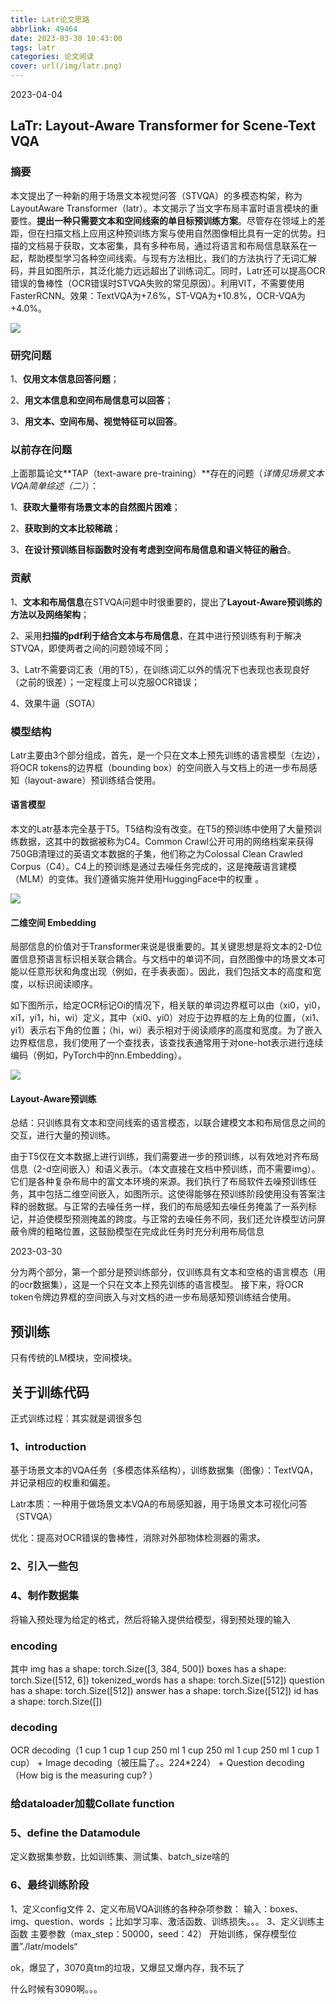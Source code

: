 ```yaml
---
title: Latr论文思路
abbrlink: 49464
date: 2023-03-30 10:43:00
tags: latr
categories: 论文阅读
cover: url(/img/latr.png)
---
```


2023-04-04

## LaTr: Layout-Aware Transformer for Scene-Text VQA

### 摘要

本文提出了一种新的用于场景文本视觉问答（STVQA）的多模态构架，称为LayoutAware Transformer（latr）。本文揭示了当文字布局丰富时语言模块的重要性。**提出一种只需要文本和空间线索的单目标预训练方案**。尽管存在领域上的差距，但在扫描文档上应用这种预训练方案与使用自然图像相比具有一定的优势。扫描的文档易于获取，文本密集，具有多种布局，通过将语言和布局信息联系在一起，帮助模型学习各种空间线索。与现有方法相比，我们的方法执行了无词汇解码，并且如图所示，其泛化能力远远超出了训练词汇。同时，Latr还可以提高OCR错误的鲁棒性（OCR错误时STVQA失败的常见原因）。利用VIT，不需要使用FasterRCNN。效果：TextVQA为+7.6%，ST-VQA为+10.8%，OCR-VQA为+4.0%。

![](/img/stvqa.png)

### 研究问题

1、**仅用文本信息回答问题**；

2、**用文本信息和空间布局信息可以回答**；

3、**用文本、空间布局、视觉特征可以回答**。

### 以前存在问题

上面那篇论文**TAP（text-aware pre-training）**存在的问题（*详情见场景文本VQA简单综述（二）*）：

1、**获取大量带有场景文本的自然图片困难**；

2、**获取到的文本比较稀疏**；

3、**在设计预训练目标函数时没有考虑到空间布局信息和语义特征的融合**。

### 贡献

1、**文本和布局信息**在STVQA问题中时很重要的，提出了**Layout-Aware预训练的方法以及网络架构**；

2、采用**扫描的pdf利于结合文本与布局信息**，在其中进行预训练有利于解决STVQA，即使两者之间的问题领域不同；

3、Latr不需要词汇表（用的T5），在训练词汇以外的情况下也表现也表现良好（之前的很差）；一定程度上可以克服OCR错误；

4、效果牛逼（SOTA）

### 模型结构

Latr主要由3个部分组成，首先，是一个只在文本上预先训练的语言模型（左边），将OCR tokens的边界框（bounding box）的空间嵌入与文档上的进一步布局感知（layout-aware）预训练结合使用。

#### 语言模型

本文的Latr基本完全基于T5。T5结构没有改变。在T5的预训练中使用了大量预训练数据，这其中的数据被称为C4。Common Crawl公开可用的网络档案来获得750GB清理过的英语文本数据的子集，他们称之为Colossal Clean Crawled  Corpus（C4）。C4上的预训练是通过去噪任务完成的，这是掩蔽语言建模（MLM）的变体。我们遵循实施并使用HuggingFace中的权重 。

![](/img/latr.png)

#### 二维空间 Embedding

局部信息的价值对于Transformer来说是很重要的。其关键思想是将文本的2-D位置信息预语言标识相关联合耦合。与文档中的单词不同，自然图像中的场景文本可能以任意形状和角度出现（例如，在手表表面）。因此，我们包括文本的高度和宽度，以标识阅读顺序。

如下图所示，给定OCR标记Oi的情况下，相关联的单词边界框可以由（xi0，yi0，xi1，yi1，hi，wi）定义，其中（xi0、yi0）对应于边界框的左上角的位置，（xi1、yi1）表示右下角的位置；（hi，wi）表示相对于阅读顺序的高度和宽度。为了嵌入边界框信息，我们使用了一个查找表，该查找表通常用于对one-hot表示进行连续编码（例如，PyTorch中的nn.Embedding）。

![](/img/latr2d.png)



#### Layout-Aware预训练

总结：只训练具有文本和空间线索的语言模态，以联合建模文本和布局信息之间的交互，进行大量的预训练。

由于T5仅在文本数据上进行训练，我们需要进一步的预训练，以有效地对齐布局信息（2-d空间嵌入）和语义表示。（本文直接在文档中预训练，而不需要img）。它们是各种复杂布局中的富文本环境的来源。我们执行了布局软件去噪预训练任务，其中包括二维空间嵌入，如图所示。这使得能够在预训练阶段使用没有答案注释的弱数据。与正常的去噪任务一样，我们的布局感知去噪任务掩盖了一系列标记，并迫使模型预测掩盖的跨度。与正常的去噪任务不同，我们还允许模型访问屏蔽令牌的粗略位置，这鼓励模型在完成此任务时充分利用布局信息 



2023-03-30

分为两个部分，第一个部分是预训练部分，仅训练具有文本和空格的语言模态（用的ocr数据集），这是一个只在文本上预先训练的语言模型。
接下来，将OCR token令牌边界框的空间嵌入与对文档的进一步布局感知预训练结合使用。

## 预训练

只有传统的LM模块，空间模块。

## 关于训练代码

正式训练过程：其实就是调很多包

### 1、introduction

基于场景文本的VQA任务（多模态体系结构），训练数据集（图像）：TextVQA，并记录相应的权重和偏差。

Latr本质：一种用于做场景文本VQA的布局感知器，用于场景文本可视化问答（STVQA）

优化：提高对OCR错误的鲁棒性，消除对外部物体检测器的需求。

### 2、引入一些包

### 4、制作数据集

将输入预处理为给定的格式，然后将输入提供给模型，得到预处理的输入

### encoding

其中
img has a shape:               torch.Size([3, 384, 500])
boxes has a shape:             torch.Size([512, 6])
tokenized_words has a shape:   torch.Size([512])
question has a shape:          torch.Size([512])
answer has a shape:            torch.Size([512])
id has a shape:                torch.Size([])

### decoding

OCR decoding（1 cup 1 cup 1 cup 250 ml 1 cup 250 ml 1 cup 250 ml 1 cup 1 cup） +
Image decoding（被压扁了。。224*224） +
Question decoding（How big is the measuring cup? ）

### 给dataloader加载Collate function

### 5、define the Datamodule

定义数据集参数，比如训练集、测试集、batch_size啥的


### 6、最终训练阶段

1、定义config文件
2、定义布局VQA训练的各种杂项参数：
输入：boxes、img、question、words ；比如学习率、激活函数、训练损失。。。
3、定义训练主函数
主要参数（max_step：50000，seed：42）
开始训练，保存模型位置”./latr/models“

ok，爆显了，3070真tm的垃圾，又爆显又爆内存，我不玩了

什么时候有3090啊。。。